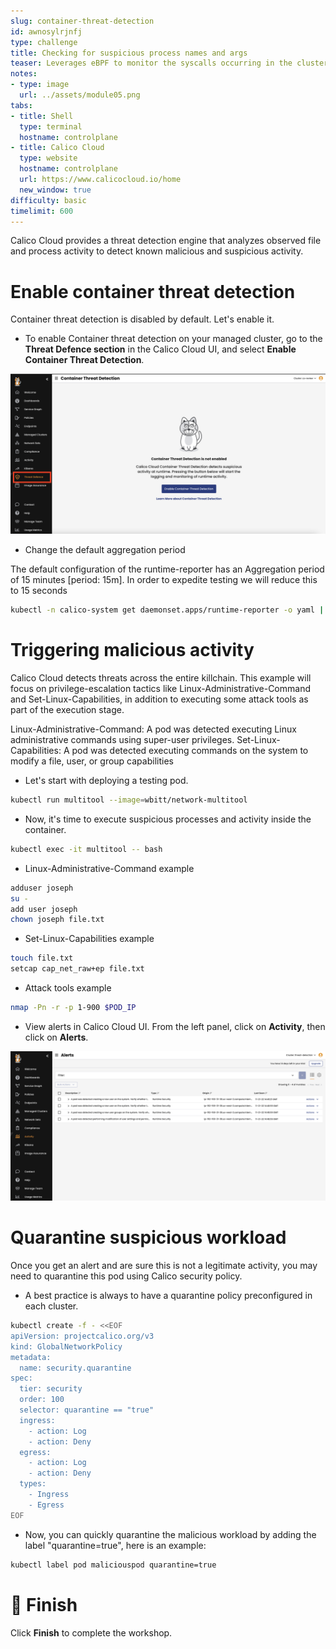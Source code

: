 ```yaml
---
slug: container-threat-detection
id: awnosylrjnfj
type: challenge
title: Checking for suspicious process names and args
teaser: Leverages eBPF to monitor the syscalls occurring in the cluster.
notes:
- type: image
  url: ../assets/module05.png
tabs:
- title: Shell
  type: terminal
  hostname: controlplane
- title: Calico Cloud
  type: website
  hostname: controlplane
  url: https://www.calicocloud.io/home
  new_window: true
difficulty: basic
timelimit: 600
---
```


Calico Cloud provides a threat detection engine that analyzes observed file and process activity to detect known malicious and suspicious activity.

Enable container threat detection
================

Container threat detection is disabled by default. Let's enable it.

- To enable Container threat detection on your managed cluster, go to the **Threat Defence section** in the Calico Cloud UI, and select **Enable Container Threat Detection**.

![Image Description](../assets/enable-container-threat-detection.png)

- Change the default aggregation period

The default configuration of the runtime-reporter has an Aggregation period of 15 minutes [period: 15m].
In order to expedite testing we will reduce this to 15 seconds

```bash
kubectl -n calico-system get daemonset.apps/runtime-reporter -o yaml | sed 's/15m/15s/g' | kubectl apply -f -
```


Triggering malicious activity
================

Calico Cloud detects threats across the entire killchain. This example will focus on privilege-escalation tactics like Linux-Administrative-Command and Set-Linux-Capabilities, in addition to executing some attack tools as part of the execution stage.

Linux-Administrative-Command: A pod was detected executing Linux administrative commands using super-user privileges.
Set-Linux-Capabilities: A pod was detected executing commands on the system to modify a file, user, or group capabilities

- Let's start with deploying a testing pod.

```bash
kubectl run multitool --image=wbitt/network-multitool
```

- Now, it's time to execute suspicious processes and activity inside the container.

```bash
kubectl exec -it multitool -- bash
```

- Linux-Administrative-Command example

```bash
adduser joseph
su -
add user joseph
chown joseph file.txt
```

- Set-Linux-Capabilities example

```bash
touch file.txt
setcap cap_net_raw+ep file.txt
```

- Attack tools example

```bash
nmap -Pn -r -p 1-900 $POD_IP
```

- View alerts in Calico Cloud UI. From the left panel, click on **Activity**, then click on **Alerts**.

![Image Description](../assets/runtime-alert.png)

Quarantine suspicious workload
================

Once you get an alert and are sure this is not a legitimate activity, you may need to quarantine this pod using Calico security policy.

- A best practice is always to have a quarantine policy preconfigured in each cluster.

```bash
kubectl create -f - <<EOF
apiVersion: projectcalico.org/v3
kind: GlobalNetworkPolicy
metadata:
  name: security.quarantine
spec:
  tier: security
  order: 100
  selector: quarantine == "true"
  ingress:
    - action: Log
    - action: Deny
  egress:
    - action: Log
    - action: Deny
  types:
    - Ingress
    - Egress
EOF
```
- Now, you can quickly quarantine the malicious workload by adding the label "quarantine=true", here is an example:

```bash
kubectl label pod maliciouspod quarantine=true
```

🏁 Finish
============
Click **Finish** to complete the workshop.